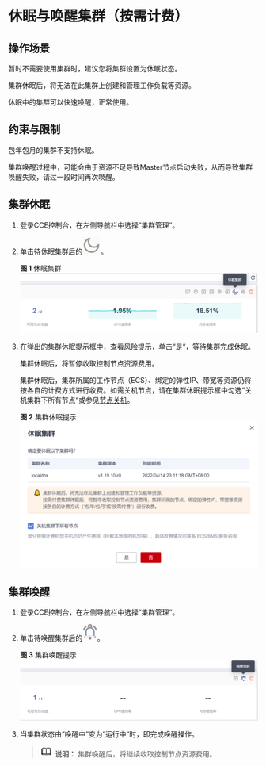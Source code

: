 # 休眠与唤醒集群（按需计费）<a name="cce_10_0214"></a>

## 操作场景<a name="section4812101752820"></a>

暂时不需要使用集群时，建议您将集群设置为休眠状态。

集群休眠后，将无法在此集群上创建和管理工作负载等资源。

休眠中的集群可以快速唤醒，正常使用。

## 约束与限制<a name="section1677181718181"></a>

包年包月的集群不支持休眠。

集群唤醒过程中，可能会由于资源不足导致Master节点启动失败，从而导致集群唤醒失败，请过一段时间再次唤醒。

## 集群休眠<a name="section1033214207131"></a>

1.  登录CCE控制台，在左侧导航栏中选择“集群管理“。
2.  单击待休眠集群后的![](figures/zh-cn_image_0000001236562704.png)。

    **图 1**  休眠集群<a name="fig103422508552"></a>  
    ![](figures/休眠集群.png "休眠集群")

3.  在弹出的集群休眠提示框中，查看风险提示，单击“是“，等待集群完成休眠。

    集群休眠后，将暂停收取控制节点资源费用。

    集群休眠后，集群所属的工作节点（ECS）、绑定的弹性IP、带宽等资源仍将按各自的计费方式进行收费。如需关机节点，请在集群休眠提示框中勾选“关机集群下所有节点“或参见[节点关机](节点关机.md)。

    **图 2**  集群休眠提示<a name="fig1883518532561"></a>  
    ![](figures/集群休眠提示.png "集群休眠提示")


## 集群唤醒<a name="section53339203136"></a>

1.  登录CCE控制台，在左侧导航栏中选择“集群管理“。
2.  单击待唤醒集群后的![](figures/zh-cn_image_0000001225747980.png)。

    **图 3**  集群唤醒提示<a name="fig92591426232"></a>  
    ![](figures/集群唤醒提示.png "集群唤醒提示")

3.  当集群状态由“唤醒中“变为“运行中“时，即完成唤醒操作。

    >![](public_sys-resources/icon-note.gif) **说明：** 
    >集群唤醒后，将继续收取控制节点资源费用。


